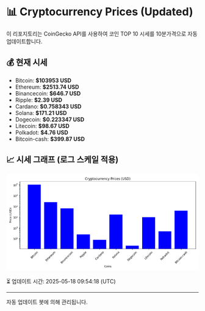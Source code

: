 
# 📊 Cryptocurrency Prices (Updated)

이 리포지토리는 CoinGecko API를 사용하여 코인 TOP 10 시세를 10분가격으로 자동 업데이트합니다.

## 💰 현재 시세
- Bitcoin: **$103953 USD**
- Ethereum: **$2513.74 USD**
- Binancecoin: **$646.7 USD**
- Ripple: **$2.39 USD**
- Cardano: **$0.758343 USD**
- Solana: **$171.21 USD**
- Dogecoin: **$0.223347 USD**
- Litecoin: **$98.67 USD**
- Polkadot: **$4.76 USD**
- Bitcoin-cash: **$399.87 USD**

## 📈 시세 그래프 (로그 스케일 적용)
![Crypto Prices](crypto_prices.png)

⏳ 업데이트 시간: 2025-05-18 09:54:18 (UTC)

---
자동 업데이트 봇에 의해 관리됩니다.
